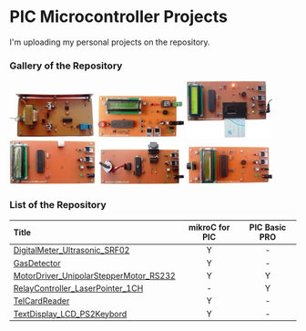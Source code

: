 # PIC Microcontroller Projects
I'm uploading my personal projects on the repository.

### Gallery of the Repository
![](RelayController_LaserPointer_1CH/Pictures/Album.jpg)
![](GasDetector/Pictures/Album.jpg)
![](TelCardReader/Pictures/Album.jpg)
![](TextDisplay_LCD_PS2Keybord/Pictures/Album.jpg)
![](MotorDriver_UnipolarStepperMotor_RS232/Pictures/Album.jpg)
![](DigitalMeter_Ultrasonic_SRF02/Pictures/Album.jpg)

### List of the Repository
|Title|mikroC for PIC|PIC Basic PRO|
|:----|:------------:|:-----------:|
|[DigitalMeter_Ultrasonic_SRF02](DigitalMeter_Ultrasonic_SRF02)|Y|-|
|[GasDetector](GasDetector)|Y|-|
|[MotorDriver_UnipolarStepperMotor_RS232](MotorDriver_UnipolarStepperMotor_RS232)|Y|Y|
|[RelayController_LaserPointer_1CH](RelayController_LaserPointer_1CH)|-|Y|
|[TelCardReader](TelCardReader)|Y|-|
|[TextDisplay_LCD_PS2Keybord](TextDisplay_LCD_PS2Keybord)|Y|-|
